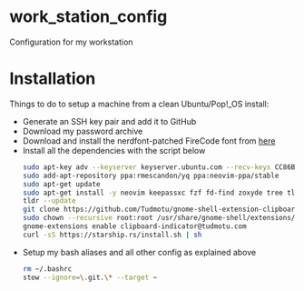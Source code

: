 # work_station_config

Configuration for my workstation

# Installation

Things to do to setup a machine from a clean Ubuntu/Pop!_OS install:
- Generate an SSH key pair and add it to GitHub
- Download my password archive
- Download and install the nerdfont-patched FireCode font from [here](https://github.com/ryanoasis/nerd-fonts/)
- Install all the dependencies with the script below
    ```bash
    sudo apt-key adv --keyserver keyserver.ubuntu.com --recv-keys CC86BB64
    sudo add-apt-repository ppa:rmescandon/yq ppa:neovim-ppa/stable
    sudo apt-get update
    sudo apt-get install -y neovim keepassxc fzf fd-find zoxyde tree tldr jq yq stow
    tldr --update
    git clone https://github.com/Tudmotu/gnome-shell-extension-clipboard-indicator.git /usr/share/gnome-shell/extensions/clipboard-indicator@tudmotu.com
    sudo chown --recursive root:root /usr/share/gnome-shell/extensions/clipboard-indicator@tudmotu.com/
    gnome-extensions enable clipboard-indicator@tudmotu.com
    curl -sS https://starship.rs/install.sh | sh
    ```
- Setup my bash aliases and all other config as explained above
    ```bash
    rm ~/.bashrc
    stow --ignore=\.git.\* --target ~
    ```
